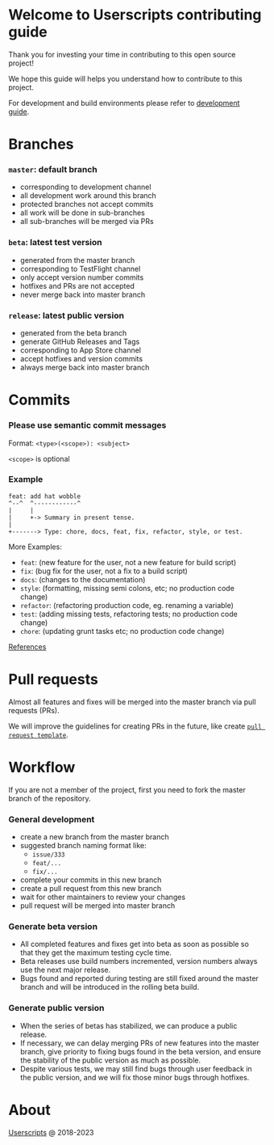 # Welcome to Userscripts contributing guide

Thank you for investing your time in contributing to this open source project!

We hope this guide will helps you understand how to contribute to this project.

For development and build environments please refer to [development guide](dev.md).

# Branches

### `master`: default branch
- corresponding to development channel
- all development work around this branch
- protected branches not accept commits
- all work will be done in sub-branches
- all sub-branches will be merged via PRs

### `beta`: latest test version
- generated from the master branch
- corresponding to TestFlight channel
- only accept version number commits
- hotfixes and PRs are not accepted
- never merge back into master branch

### `release`: latest public version
- generated from the beta branch
- generate GitHub Releases and Tags
- corresponding to App Store channel
- accept hotfixes and version commits
- always merge back into master branch

# Commits
### Please use semantic commit messages

Format: `<type>(<scope>): <subject>`

`<scope>` is optional

### Example

```
feat: add hat wobble
^--^  ^------------^
|     |
|     +-> Summary in present tense.
|
+-------> Type: chore, docs, feat, fix, refactor, style, or test.
```

More Examples:

- `feat`: (new feature for the user, not a new feature for build script)
- `fix`: (bug fix for the user, not a fix to a build script)
- `docs`: (changes to the documentation)
- `style`: (formatting, missing semi colons, etc; no production code change)
- `refactor`: (refactoring production code, eg. renaming a variable)
- `test`: (adding missing tests, refactoring tests; no production code change)
- `chore`: (updating grunt tasks etc; no production code change)

[References](https://gist.github.com/joshbuchea/6f47e86d2510bce28f8e7f42ae84c716)

# Pull requests

Almost all features and fixes will be merged into the master branch via pull requests (PRs).

We will improve the guidelines for creating PRs in the future, like create [`pull request template`](https://docs.github.com/communities/using-templates-to-encourage-useful-issues-and-pull-requests/creating-a-pull-request-template-for-your-repository).

# Workflow

If you are not a member of the project, first you need to fork the master branch of the repository.

### General development
- create a new branch from the master branch
- suggested branch naming format like:
  - `issue/333`
  - `feat/...`
  - `fix/...`
- complete your commits in this new branch
- create a pull request from this new branch
- wait for other maintainers to review your changes
- pull request will be merged into master branch

### Generate beta version

- All completed features and fixes get into beta as soon as possible so that they get the maximum testing cycle time.
- Beta releases use build numbers incremented, version numbers always use the next major release.
- Bugs found and reported during testing are still fixed around the master branch and will be introduced in the rolling beta build.

### Generate public version

- When the series of betas has stabilized, we can produce a public release.
- If necessary, we can delay merging PRs of new features into the master branch, give priority to fixing bugs found in the beta version, and ensure the stability of the public version as much as possible.
- Despite various tests, we may still find bugs through user feedback in the public version, and we will fix those minor bugs through hotfixes.

# About
[Userscripts](https://github.com/quoid/userscripts) @ 2018-2023